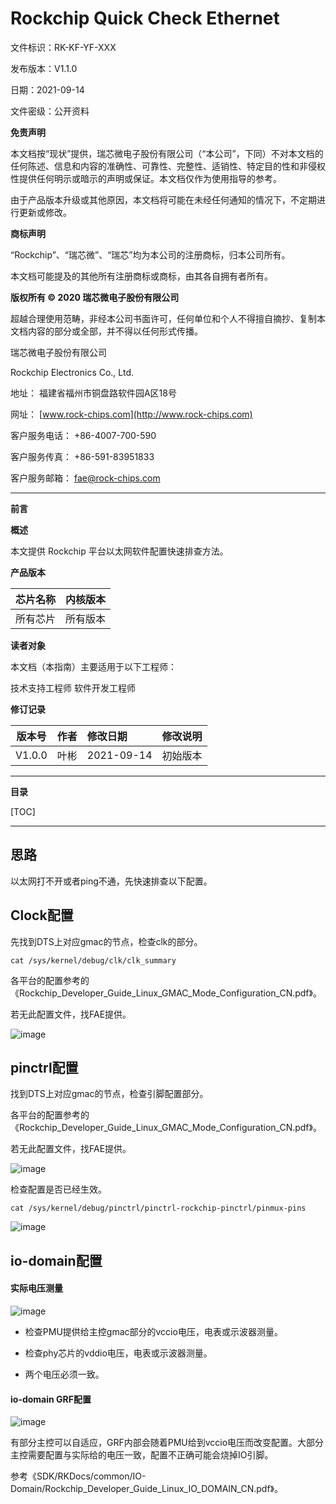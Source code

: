 # Rockchip Quick Check Ethernet

文件标识：RK-KF-YF-XXX

发布版本：V1.1.0

日期：2021-09-14

文件密级：公开资料

**免责声明**

本文档按“现状”提供，瑞芯微电子股份有限公司（“本公司”，下同）不对本文档的任何陈述、信息和内容的准确性、可靠性、完整性、适销性、特定目的性和非侵权性提供任何明示或暗示的声明或保证。本文档仅作为使用指导的参考。

由于产品版本升级或其他原因，本文档将可能在未经任何通知的情况下，不定期进行更新或修改。

**商标声明**

“Rockchip”、“瑞芯微”、“瑞芯”均为本公司的注册商标，归本公司所有。

本文档可能提及的其他所有注册商标或商标，由其各自拥有者所有。

**版权所有 © 2020 瑞芯微电子股份有限公司**

超越合理使用范畴，非经本公司书面许可，任何单位和个人不得擅自摘抄、复制本文档内容的部分或全部，并不得以任何形式传播。

瑞芯微电子股份有限公司

Rockchip Electronics Co., Ltd.

地址：     福建省福州市铜盘路软件园A区18号

网址：     [www.rock-chips.com](http://www.rock-chips.com)

客户服务电话： +86-4007-700-590

客户服务传真： +86-591-83951833

客户服务邮箱： [fae@rock-chips.com](mailto:fae@rock-chips.com)

---

**前言**

**概述**

本文提供 Rockchip 平台以太网软件配置快速排查方法。

**产品版本**

| **芯片名称** | **内核版本** |
| -------- | -------- |
| 所有芯片     | 所有版本     |

**读者对象**

本文档（本指南）主要适用于以下工程师：

技术支持工程师
软件开发工程师

**修订记录**

| **版本号** | **作者** | **修改日期** | **修改说明** |
| ---------- | -------- | :----------- | ------------ |
| V1.0.0     | 叶彬     | 2021-09-14   | 初始版本     |

---

**目录**

[TOC]

---

## 思路

以太网打不开或者ping不通，先快速排查以下配置。

## Clock配置

先找到DTS上对应gmac的节点，检查clk的部分。

`cat /sys/kernel/debug/clk/clk_summary`

各平台的配置参考的《Rockchip_Developer_Guide_Linux_GMAC_Mode_Configuration_CN.pdf》。

若无此配置文件，找FAE提供。

![image](./1.png)

## pinctrl配置

找到DTS上对应gmac的节点，检查引脚配置部分。

各平台的配置参考的《Rockchip_Developer_Guide_Linux_GMAC_Mode_Configuration_CN.pdf》。

若无此配置文件，找FAE提供。

![image](./2.png)

检查配置是否已经生效。

`cat /sys/kernel/debug/pinctrl/pinctrl-rockchip-pinctrl/pinmux-pins`

![image](./3.png)

<div style="page-break-after: always;"></div>

## io-domain配置

#### 实际电压测量

![image](./4.png)

- 检查PMU提供给主控gmac部分的vccio电压，电表或示波器测量。

- 检查phy芯片的vddio电压，电表或示波器测量。

- 两个电压必须一致。

#### io-domain GRF配置

![image](./5.png)
<div style="page-break-after: always;"></div>

有部分主控可以自适应，GRF内部会随着PMU给到vccio电压而改变配置。大部分主控需要配置与实际给的电压一致，配置不正确可能会烧掉IO引脚。

参考《SDK/RKDocs/common/IO-Domain/Rockchip_Developer_Guide_Linux_IO_DOMAIN_CN.pdf》。